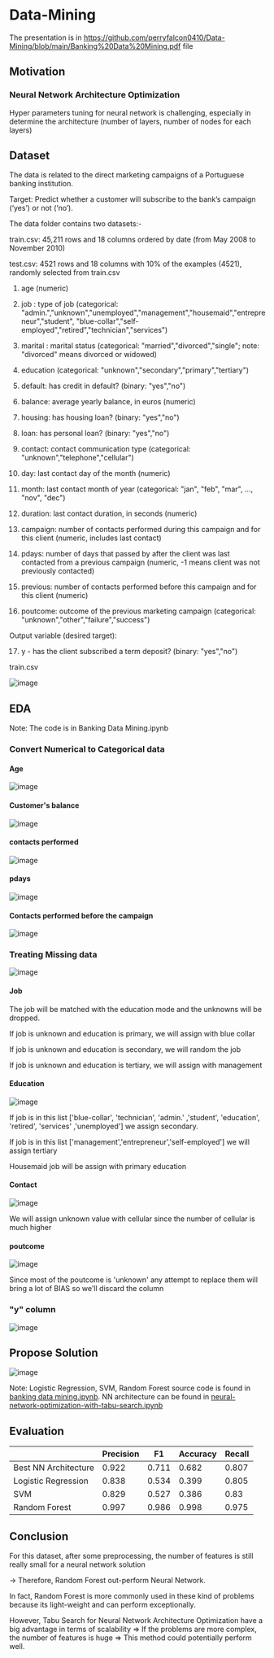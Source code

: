 # Data-Mining
The presentation is in https://github.com/perryfalcon0410/Data-Mining/blob/main/Banking%20Data%20Mining.pdf file

## Motivation
### Neural Network Architecture Optimization

Hyper parameters tuning for neural network is challenging, especially in determine the architecture (number of layers, number of nodes for each layers)

## Dataset

The data is related to the direct marketing campaigns of a Portuguese banking institution. 

Target: Predict whether a customer will subscribe to the bank’s campaign (‘yes’) or not (‘no’).

The data folder contains two datasets:-

train.csv: 45,211 rows and 18 columns ordered by date (from May 2008 to November 2010)

test.csv: 4521 rows and 18 columns with 10% of the examples (4521), randomly selected from train.csv

1. age (numeric)
2. job : type of job
(categorical: "admin.","unknown","unemployed","management","housemaid","entrepreneur","student", "blue-collar","self-employed","retired","technician","services")
3. marital : marital status 
(categorical: "married","divorced","single";
note: "divorced" means divorced or widowed)
4. education
(categorical: "unknown","secondary","primary","tertiary")
5. default: has credit in default?
(binary: "yes","no")

6. balance: average yearly balance, in euros (numeric)
7. housing: has housing loan? (binary: "yes","no")
8. loan: has personal loan? (binary: "yes","no")

9. contact: contact communication type
(categorical: "unknown","telephone","cellular")
10. day: last contact day of the month (numeric)
11. month: last contact month of year (categorical: "jan", "feb", "mar", …, "nov", "dec")
12. duration: last contact duration, in seconds (numeric)
13. campaign: number of contacts performed during this campaign and for this client (numeric, includes last contact)
14. pdays: number of days that passed by after the client was last contacted from a previous campaign
(numeric, -1 means client was not previously contacted)
15. previous: number of contacts performed before this campaign and for this client (numeric)
16. poutcome: outcome of the previous marketing campaign
(categorical: "unknown","other","failure","success")

Output variable (desired target):

17. y - has the client subscribed a term deposit? (binary: "yes","no")

train.csv

![image](https://user-images.githubusercontent.com/93825495/228465290-7ac282ae-e574-4300-9f6b-d13b709333da.png)

## EDA
Note: The code is in Banking Data Mining.ipynb
### Convert Numerical to Categorical data
#### Age
![image](https://user-images.githubusercontent.com/93825495/228469213-bbab321a-fd10-4410-8a68-d8d737030889.png)

#### Customer's balance
![image](https://user-images.githubusercontent.com/93825495/228469354-06ece4a1-5ab0-4fba-80c5-f299b849cc3b.png)

#### contacts performed
![image](https://user-images.githubusercontent.com/93825495/228469827-11da580f-1269-40c4-9f38-10c0aca09c02.png)

#### pdays 
![image](https://user-images.githubusercontent.com/93825495/228470035-815db72b-bbd8-4b2f-aa33-0a8b199bc7a1.png)

#### Contacts performed before the campaign
![image](https://user-images.githubusercontent.com/93825495/228470097-589dae73-5631-47cd-9d25-416fc82e6682.png)

### Treating Missing data
![image](https://user-images.githubusercontent.com/93825495/228466177-804b35a7-9d34-4301-aea4-7c83b58eeb1d.png)

#### Job
The job will be matched with the education mode and the unknowns will be dropped.

If job is unknown and education is primary, we will assign with blue collar


If job is unknown and education is secondary, we will random the job


If job is unknown and education is tertiary, we will assign with management


#### Education
![image](https://user-images.githubusercontent.com/93825495/228467127-16ef34ce-4cb5-4208-a14b-732f6936520e.png)

If job is in this list ['blue-collar', 'technician', 'admin.' ,'student', 'education', 'retired', 'services' ,'unemployed'] we assign secondary.

If job is in this list ['management','entrepreneur','self-employed'] we will assign tertiary

Housemaid job will be assign with primary education

#### Contact
![image](https://user-images.githubusercontent.com/93825495/228467791-c050cf65-201a-4bcc-a772-d5fc6d354393.png)

We will assign unknown value with cellular since the number of cellular is much higher

#### poutcome
![image](https://user-images.githubusercontent.com/93825495/228468032-f2f2b4f5-6142-423f-8706-511aa6b40f3c.png)

Since most of the poutcome is 'unknown' any attempt to replace them will bring a lot of BIAS so we'll discard the column

### "y" column
![image](https://user-images.githubusercontent.com/93825495/228470365-c27093ea-6db4-4a0f-9ed8-334d7bfddc4e.png)

## Propose Solution
![image](https://user-images.githubusercontent.com/93825495/228472813-58204eab-5588-4cf2-9350-ea13b4ac84ab.png)

Note: Logistic Regression, SVM, Random Forest source code is found in [banking data mining.ipynb](https://github.com/perryfalcon0410/Data-Mining/blob/main/Banking%20Data%20Mining.ipynb). NN architecture can be found in [neural-network-optimization-with-tabu-search.ipynb](https://github.com/perryfalcon0410/Data-Mining/blob/main/neural-network-optimization-with-tabu-search.ipynb)

## Evaluation

|               | Precision | F1 | Accuracy | Recall | 
| ------------- | ------------- | ------------- | ------------- | ------------- |
| Best NN Architecture  | 0.922  | 0.711  | 0.682 | 0.807 |
| Logistic Regression  | 0.838  | 0.534| 0.399  | 0.805  |
| SVM  | 0.829 | 0.527  | 0.386 | 0.83 |
| Random Forest  | 0.997  | 0.986 | 0.998 | 0.975 |

## Conclusion

For this dataset, after some preprocessing, the number of features is still really small for a neural network solution

→ Therefore, Random Forest out-perform Neural Network.

In fact, Random Forest is more commonly used in these kind of problems because its light-weight and can perform exceptionally.

However, Tabu Search for Neural Network Architecture Optimization have a big advantage in terms of scalability
⇒ If the problems are more complex, the number of features is huge ⇒ This method could potentially perform well.






